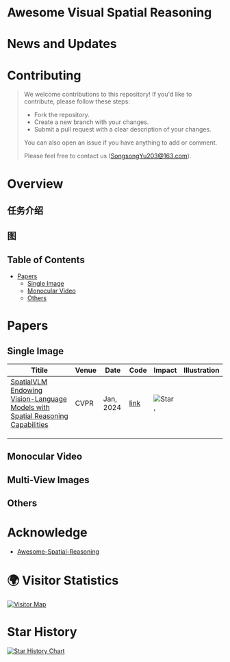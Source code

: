 # Awesome Visual Spatial Reasoning



# News and Updates



# Contributing

> We welcome contributions to this repository! If you'd like to contribute, please follow these steps:
>
> - Fork the repository.
> - Create a new branch with your changes.
> - Submit a pull request with a clear description of your changes.
>
> You can also open an issue if you have anything to add or comment.
>
> Please feel free to contact us (SongsongYu203@163.com).





# Overview

## 任务介绍





## 图





## Table of Contents

- [Papers](#Papers)
  - [Single Image](#Single-image)
  - [Monocular Video](#Monocular-video)
  - [Others](#Others)



# Papers



## Single Image

| Titile                                                       | Venue | Date      | Code | Impact                                                       | Illustration |
| ------------------------------------------------------------ | ----- | --------- | ---- | ------------------------------------------------------------ | ------------ |
| [SpatialVLM Endowing Vision-Language Models with Spatial Reasoning Capabilities](https://arxiv.org/abs/2504.01805) | CVPR  | Jan, 2024 | [link](https://spatial-vlm.github.io/#community-implementation) | ![Star](https://img.shields.io/github/stars/remyxai/VQASynth.svg?style=social&label=Star) , ||
|              ||||||
|                                                              |       |           |      |                                                              |              |
|                                                              |       |           |      |                                                              |              |



## Monocular Video





## Multi-View Images





## Others





# Acknowledge

- [Awesome-Spatial-Reasoning](https://github.com/yyyybq/Awesome-Spatial-Reasoning)



# 🌍 Visitor Statistics

[![Visitor Map](https://clustrmaps.com/map_v2.png?d=qwnP2zUR1Jr_dpMlFJj47-CNhM7vXZ1nnbcTbZy1Bw4)](https://clustrmaps.com/site/1btRk)

 

# Star History

[![Star History Chart](https://api.star-history.com/svg?repos=prism-visual-spatial-intelligence/Awesome-Visual-Spatial-Reasoning&type=Date)](https://www.star-history.com/#prism-visual-spatial-intelligence/Awesome-Visual-Spatial-Reasoning&Date)